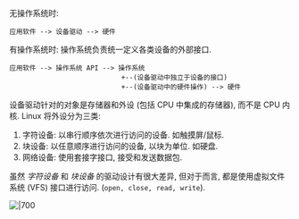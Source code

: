 
无操作系统时:

``` 
应用软件 --> 设备驱动 --> 硬件
```

有操作系统时: 操作系统负责统一定义各类设备的外部接口.

```
应用软件 --> 操作系统 API --> 操作系统 
                            +--(设备驱动中独立于设备的接口)
                            +--(设备驱动中的硬件操作) --> 硬件
```

设备驱动针对的对象是存储器和外设 (包括 CPU 中集成的存储器), 而不是 CPU 内核. Linux 将外设分为三类:
1. 字符设备: 以串行顺序依次进行访问的设备. 如触摸屏/鼠标.
2. 块设备:   以任意顺序进行访问的设备, 以块为单位. 如硬盘.
3. 网络设备: 使用套接字接口, 接受和发送数据包.

虽然 *字符设备* 和 *块设备* 的驱动设计有很大差异, 但对于而言, 都是使用虚拟文件系统 (VFS) 接口进行访问. (`open, close, read, write`). 

![|700](../../attach/Snipaste_2025-03-03_20-13-41.png)
